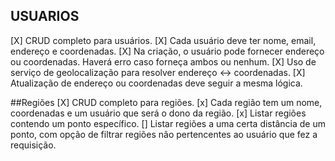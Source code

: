 ## USUARIOS

[X] CRUD completo para usuários.
[X] Cada usuário deve ter nome, email, endereço e coordenadas.
[X] Na criação, o usuário pode fornecer endereço ou coordenadas. Haverá erro caso forneça ambos ou nenhum.
[X] Uso de serviço de geolocalização para resolver endereço ↔ coordenadas.
[X] Atualização de endereço ou coordenadas deve seguir a mesma lógica.

##Regiões
[X] CRUD completo para regiões.
[x] Cada região tem um nome, coordenadas e um usuário que será o dono da região.
[x] Listar regiões contendo um ponto específico.
[] Listar regiões a uma certa distância de um ponto, com opção de filtrar regiões não pertencentes ao usuário que fez a requisição.

